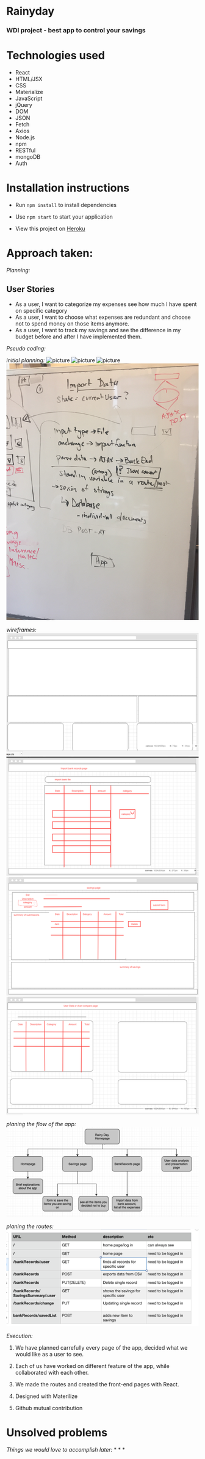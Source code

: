 # Rainyday
### WDI project - best app to control your savings

# Technologies used #

* React
* HTML/JSX
* CSS
* Materialize
* JavaScript
* jQuery
* DOM
* JSON
* Fetch
* Axios
* Node.js
* npm
* RESTful
* mongoDB
* Auth

# Installation instructions #
* Run `npm install` to install dependencies
* Use `npm start` to start your application

* View this project on  <a href="#">Heroku</a>

# Approach taken: #

_Planning:_
## User Stories ##

* As a user, I want to categorize my expenses see how much I have spent on specific category
* As a user, I want to choose what expenses are redundant and choose not to spend money on those items anymore. 
* As a user, I want to track my savings and see the difference in my budget before and after I have implemented them.

_Pseudo coding:_

_initial planning:_
![picture](client/public/img/initial-planning.jpg)
![picture](client/public/img/initial-planning-1.jpg)
![picture](client/public/img/initial-planning-2.jpg)
![picture](client/public/img/initial-planning-3.jpg)

_wireframes:_
![picture](client/public/img/wireframe2.png)
![picture](client/public/img/wireframe1.png)
![picture](client/public/img/wireframe3.png)
![picture](client/public/img/wireframe.png)


_planing the flow of the app:_
![picture](client/public/img/flowchartapp.png)

_planing the routes:_
![picture](client/public/img/routes.png)

_Execution:_ 

1.  We have planned carrefully every page of the app, decided what we would like as a user to see.   

2.  Each of us have worked on different feature of the app, while collaborated with each other.  

3.  We made the routes  and created the front-end pages with React.

4.  Designed with Materilize    

5.  Github mutual contribution    

# Unsolved problems #
_Things we would love to accomplish later:_
* 
* 
* 

